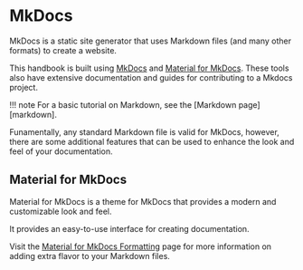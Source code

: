 # MkDocs

MkDocs is a static site generator that uses Markdown files (and many other formats)
to create a website.

This handbook is built using [MkDocs](https://www.mkdocs.org/)
and [Material for MkDocs](https://squidfunk.github.io/mkdocs-material/).
These tools also have extensive documentation and guides for contributing to a Mkdocs project.

!!! note
    For a basic tutorial on Markdown, see the [Markdown page][markdown].

Funamentally, any standard Markdown file is valid for MkDocs, however, there are some
additional features that can be used to enhance the look and feel of your documentation.

## Material for MkDocs

Material for MkDocs is a theme for MkDocs that provides a modern and customizable look and feel.

It provides an easy-to-use interface for creating documentation.

Visit the [Material for MkDocs Formatting](https://squidfunk.github.io/mkdocs-material/reference/formatting/) page
for more information on adding extra flavor to your Markdown files.
